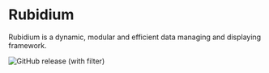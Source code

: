 # Rubidium
Rubidium is a dynamic, modular and efficient data managing and displaying framework.

![GitHub release (with filter)](https://img.shields.io/github/v/release/TeamSpectra/Rubidium)
